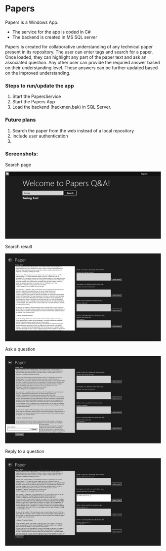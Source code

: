 # Papers

Papers is a Windows App.

  - The service for the app is coded in C#
  - The backend is created in MS SQL server

Papers is created for collaborative understanding of any technical paper present in its repository. The user can enter tags and search for a paper. Once loaded, they can highlight any part of the paper text and ask an associated question.
Any other user can provide the requried answer based on their understanding level. These answers can be further updated based on the improved understanding.

### Steps to run/update the app
1. Start the PapersService
2. Start the Papers App
3. Load the backend (hackmen.bak) in SQL Server.


### Future plans
1. Search the paper from the web instead of a local repository
2. Include user authentication
3. 


### Screenshots:
Search page

![](https://github.com/vishals8/Papers/blob/master/sample_images/Search%20page.png)

Search result

![](https://github.com/vishals8/Papers/blob/master/sample_images/result.png)

Ask a question

![](https://github.com/vishals8/Papers/blob/master/sample_images/Ask.png)

Reply to a question

![](https://github.com/vishals8/Papers/blob/master/sample_images/Replying.png)
